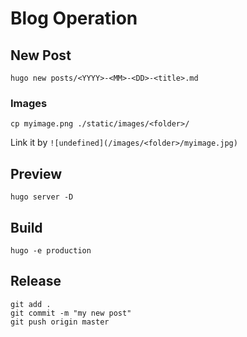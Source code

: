 # Blog Operation

## New Post
```
hugo new posts/<YYYY>-<MM>-<DD>-<title>.md
```

### Images

```
cp myimage.png ./static/images/<folder>/
```

Link it by `![undefined](/images/<folder>/myimage.jpg)`

## Preview

```
hugo server -D
```


## Build

```
hugo -e production
```

## Release

```
git add .
git commit -m "my new post"
git push origin master
```